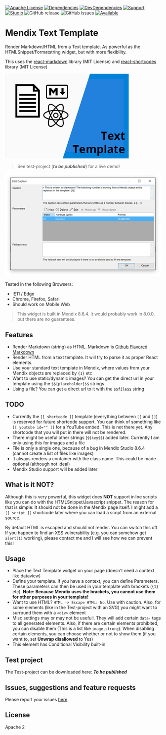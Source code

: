 [![Apache License](https://img.shields.io/badge/license-Apache%202.0-orange.svg)](http://www.apache.org/licenses/LICENSE-2.0)
[![Dependencies](https://david-dm.org/JelteMX/mendix-text-template.svg)]([https://david-dm.org/JelteMX/mendix-text-template](https://david-dm.org/JelteMX/mendix-text-template))
[![DevDependencies](https://david-dm.org/JelteMX/mendix-text-template/dev-status.svg)]([https://david-dm.org/JelteMX/mendix-text-template?type=dev](https://david-dm.org/JelteMX/mendix-text-template?type=dev))
[![Support](https://img.shields.io/badge/Support-Community%20(no%20active%20support)-orange.svg)](https://docs.mendix.com/developerportal/app-store/app-store-content-support)
[![Studio](https://img.shields.io/badge/Studio%20version-8.6.4%2B-blue.svg)](https://appstore.home.mendix.com/link/modeler/)
![GitHub release](https://img.shields.io/github/release/JelteMX/mendix-text-template)
![GitHub issues](https://img.shields.io/github/issues/JelteMX/mendix-text-template)
[![Available](https://img.shields.io/badge/Test%20Project-available-green.svg)](https://github.com/JelteMX/widget-test-projects)

# Mendix Text Template

Render Markdown/HTML from a Text template. As powerful as the HTMLSnippet/Formatstring widget, but with more flexibility.

This uses the [react-markdown](https://github.com/rexxars/react-markdown) library (MIT License) and [react-shortcodes](https://github.com/djm/remark-shortcodes) library (MIT License)

![logo](/assets/AppStoreIcon.png)

> See test-project (**_to be published_**) for a live demo!

![preview](/assets/template.png)

Tested in the following Browsers:

- IE11 / Edge
- Chrome, Firefox, Safari
- Should work on Mobile Web

> This widget is built in Mendix 8.6.4. It would probably work in 8.0.0, but there are no guarantees.

## Features

- Render Markdown (string) as HTML. Markdown is [Github Flavored Markdown](https://guides.github.com/features/mastering-markdown/)
- Render HTML from a text template. It will try to parse it as proper React elements.
- Use your standard text template in Mendix, where values from your Mendix objects are replaced by `{1}` etc
- Want to use static/dynamic images? You can get the direct url in your template using the `$$[placeholder]$$` strings
- Using a file? You can get a direct url to it with the `$$file$$` string

## TODO

- Currently the `[[ shortcode ]]` template (everything between `[[` and `]]`) is reserved for future shortcode support. You can think of something like `[[ youtube id="" ]]` for a YouTube embed. This is not there yet. Any shortcode that you will put in there will not be rendered.
- There might be useful other strings (`$$key$$`) added later. Currently I am only using this for images and a file
- File is only a single one, because of a bug in Mendix Studio 8.6.4 (cannot create a list of files like images)
- It always renders a container with the class name. This could be made optional (although not ideal)
- Mendix Studio support will be added later

## What is it __NOT__?

Although this is very powerful, this widget does __NOT__ support inline scripts like you can do with the HTMLSnippet/Javascript snippet. The reason for that is simple: It should not be done in the Mendix page itself. I might add a ``[[ script ]]`` shortcode later where you can load a script from an external source.

By default HTML is escaped and should not render. You can switch this off. If you happen to find an XSS vulnerability (e.g. you can somehow get `alert(1)` working), please contact me and I will see how we can prevent this!

## Usage

- Place the Text Template widget on your page (doesn't need a context like dataview)
- Define your template. If you have a context, you can define Parameters. These parameters can then be used in your template with brackets (`{1}` etc). __Note: Because Mendix uses the brackets, you cannot use them for other purposes in your template!__
- Want to use HTML? `HTML -> Escape HTML: No`. Use with caution. Also, for some elements (like in the Test-project with an SVG) you might want to surround them with a `<div>` element
- Misc settings may or may not be usefull. They will add certain `data-` tags to all generated elements. Also, if there are certain elements prohibited, you can disable them (This is a list like `image,strong`). When disabling certain elements, you can choose whether or not to show them (if you want to, set **Unwrap disallowed** to Yes)
- This element has Conditional Visibility built-in

## Test project

The Test-project can be downloaded here: __*To be published*__

## Issues, suggestions and feature requests

Please report your issues [here](https://github.com/JelteMX/mendix-text-template/issues)

## License

Apache 2

